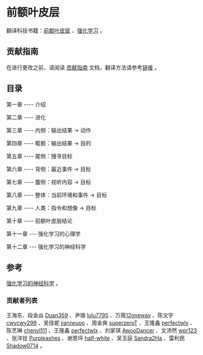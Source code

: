 # 前额叶皮层

翻译科技书籍：[前额叶皮层](https://github.com/OpenHUTB/PFC/blob/main/PFC_en.pdf) 、[强化学习](https://github.com/OpenHUTB/PFC/blob/main/RL.pdf) 。

## 贡献指南
在进行更改之前，请阅读 [贡献指南](https://github.com/OpenHUTB/bazaar/blob/master/CONTRIBUTING.md) 文档，翻译方法请参考[链接](https://github.com/OpenHUTB/bazaar/blob/master/translation.md) 。


## 目录

第一章  ---- 介绍 

第二章  ---- 进化

第三章  ---- 内侧：输出结果 -> 动作

第四章  ---- 眶额：输出结果 -> 目的 

第五章  ---- 尾侧：搜寻目标 

第六章  ---- 背侧：最近事件 -> 目标 

第七章  ---- 腹侧：视听内容 -> 目标 

第八章  ---- 整体：当前环境和事件 -> 目标

第九章  ---- 人类：指令和想像 -> 目标

第十章  ---- 前额叶皮层结论

第十一章 --- 强化学习的心理学

第十二章 --- 强化学习的神经科学


## 参考
[强化学习的神经科学](https://www.cnblogs.com/lucifer1997/p/13509615.html) 。

### 贡献者列表
王海东、段金焱 [Duan359](https://github.com/Duan359) 、尹璐 [lulu7795](https://github.com/lulu7795/PFC)  、万薇[12oneway](https://github.com/12oneway/neuro ) 、陈文宇 [cwycwy299](https://github.com/cwycwy299) 、吴佳妮 [jianiwuoo](https://github.com/jianiwuoo)  、周金爽 [superzeroT](https://github.com/superzeroT) 、王隆鑫 [perfectwlx](https://github.com/perfectwlx) 、陈艺琳 [chenyl111](https://github.com/chenyl111) 、王隆鑫 [perfectwlx](https://github.com/perfectwlx) 、刘家琪 [AwooDancer](https://github.com/AwooDancer) 、文沛然 [wpr123](https://github.com/wpr123) 、张洋铨 [Purpleashes](https://github.com/Purpleashes) 、谢恩坪 [half-white](https://github.com/half-white) 、吴玉庭 [Sandra2Ha](https://github.com/Sandra2Ha) 、雷利民 [Shadow0714](https://github.com/Shadow0714) 。
